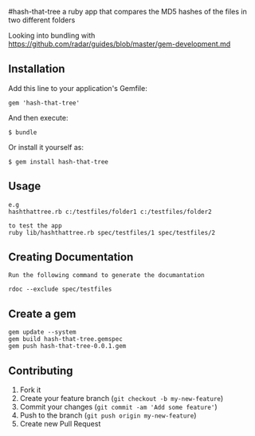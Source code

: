 #hash-that-tree
a ruby app that compares the MD5 hashes of the files in two different folders

Looking into bundling with https://github.com/radar/guides/blob/master/gem-development.md

## Installation

Add this line to your application's Gemfile:

    gem 'hash-that-tree'

And then execute:

    $ bundle

Or install it yourself as:

    $ gem install hash-that-tree

## Usage
	e.g
	hashthattree.rb c:/testfiles/folder1 c:/testfiles/folder2

	to test the app
	ruby lib/hashthattree.rb spec/testfiles/1 spec/testfiles/2

## Creating Documentation
	Run the following command to generate the documantation
	
	rdoc --exclude spec/testfiles

## Create a gem
	
	gem update --system
	gem build hash-that-tree.gemspec
	gem push hash-that-tree-0.0.1.gem

## Contributing

1. Fork it
2. Create your feature branch (`git checkout -b my-new-feature`)
3. Commit your changes (`git commit -am 'Add some feature'`)
4. Push to the branch (`git push origin my-new-feature`)
5. Create new Pull Request
